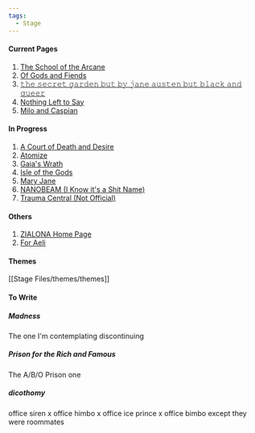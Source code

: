 ```yaml
---
tags:
  - Stage
---
```

#### Current Pages
1. [The School of the Arcane](Dreams/01%20The%20School%20of%20the%20Arcane/The%20School%20of%20the%20Arcane.md)
2. [Of Gods and Fiends](Dreams/02%20Of%20Gods%20and%20Fiends/Of%20Gods%20and%20Fiends.md)
3. [𝚝𝚑𝚎 𝚜𝚎𝚌𝚛𝚎𝚝 𝚐𝚊𝚛𝚍𝚎𝚗 𝚋𝚞𝚝 𝚋𝚢 𝚓𝚊𝚗𝚎 𝚊𝚞𝚜𝚝𝚎𝚗 𝚋𝚞𝚝 𝚋𝚕𝚊𝚌𝚔 𝚊𝚗𝚍 𝚚𝚞𝚎𝚎𝚛](Dreams/03%20The%20Secret%20Garden/𝚝𝚑𝚎%20𝚜𝚎𝚌𝚛𝚎𝚝%20𝚐𝚊𝚛𝚍𝚎𝚗%20𝚋𝚞𝚝%20𝚋𝚢%20𝚓𝚊𝚗𝚎%20𝚊𝚞𝚜𝚝𝚎𝚗%20𝚋𝚞𝚝%20𝚋𝚕𝚊𝚌𝚔%20𝚊𝚗𝚍%20𝚚𝚞𝚎𝚎𝚛.md)
4. [Nothing Left to Say](Dreams/04%20Nothing%20Left%20to%20Say/Nothing%20Left%20to%20Say.md)
5. [Milo and Caspian](Dreams/05%20Milo%20&%20Caspian/Milo%20and%20Caspian.md)

#### In Progress
1. [A Court of Death and Desire](Dreams/A%20Court%20of%20Death%20and%20Desire.md)
2. [Atomize](Dreams/Atomize.md)
3. [Gaia's Wrath](Dreams/Gaia's%20Wrath.md)
4. [Isle of the Gods](Dreams/Isle%20of%20the%20Gods.md)
5. [Mary Jane](Dreams/Mary%20Jane.md)
6. [NANOBEAM (I Know it's a Shit Name)](Dreams/NANOBEAM%20(I%20Know%20it's%20a%20Shit%20Name).md)
7. [Trauma Central (Not Official)](Dreams/Trauma%20Central%20(Not%20Official).md)

#### Others
1. [ZIALONA Home Page](ZIALONA%20Home%20Page.md)
2. [For Aeli](For%20Aeli.md)

#### Themes
[[Stage Files/themes/themes]]

#### To Write
##### Madness
The one I'm contemplating discontinuing

##### Prison for the Rich and Famous
The A/B/O Prison one

##### dicothomy
office siren x office himbo x office ice prince x office bimbo except they were roommates